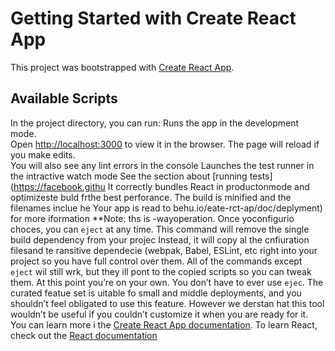 # Getting Started with Create React App
This project was bootstrapped with [Create React App](https://github.com/facebook/create-react-app).
## Available Scripts
In the project directory, you can run:
Runs the app in the development mode.\
Open [http://localhost:3000](http://localhost:3000) to view it in the browser.
The page will reload if you make edits.\
You will also see any lint errors in the console
Launches the test runner in the intractive watch mode
See the section about [running tests](https://facebook.githu
It correctly bundles React in productonmode and optimizeste buld frthe best perforance.
The build is minified and the filenames inclue he 
Your app is read to behu.io/eate-rct-ap/doc/deplyment) for more iformation
**Note: ths is  -wayoperation. Once yoconfigurio choces, you can `eject` at any time. This command will remove the single build dependency from your projec
Instead, it will copy al the cnfiuration filesand te ransitive dependecie (webpak, Babel, ESLint, etc right into your project so you have full control over them. All of the commands except `eject` wil still wrk, but they ill pont to the copied scripts so you can tweak them. At this point you’re on your own.
You don’t have to ever use `ejec`. The curated featue set is uitable fo small and middle deployments, and you shouldn’t feel obligated to use this feature. However we derstan hat this tool wouldn’t be useful if you couldn’t customize it when you are ready for it.
You can learn more i the [Create React App documentation](https://facebook.github.io/create-react-app/docs/getting-started).
To learn React, check out the [React documentation](https://reactjs.org/)
